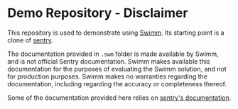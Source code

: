 # Demo Repository - Disclaimer
This repository is used to demonstrate using [Swimm](https://swimm.io/). Its starting point is a clone of [sentry](https://github.com/getsentry/sentry).

The documentation provided in `.swm` folder is made available by Swimm, and is not official Sentry documentation. Swimm makes available this documentation for the purposes of evaluating the Swimm solution, and not for production purposes. Swimm makes no warranties regarding the documentation, including regarding the accuracy or completeness thereof.

Some of the documentation provided here relies on [sentry's documentation](https://github.com/getsentry/develop).
